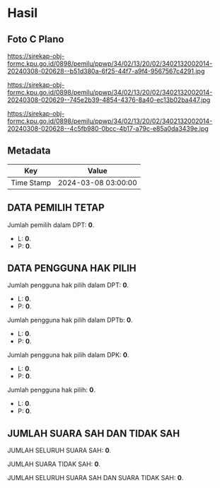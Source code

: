 # Hasil

## Foto C Plano

https://sirekap-obj-formc.kpu.go.id/0898/pemilu/ppwp/34/02/13/20/02/3402132002014-20240308-020628--b51d380a-6f25-44f7-a9f4-9567567c4291.jpg

https://sirekap-obj-formc.kpu.go.id/0898/pemilu/ppwp/34/02/13/20/02/3402132002014-20240308-020629--745e2b39-4854-4376-8a40-ec13b02ba447.jpg

https://sirekap-obj-formc.kpu.go.id/0898/pemilu/ppwp/34/02/13/20/02/3402132002014-20240308-020628--4c5fb980-0bcc-4b17-a79c-e85a0da3439e.jpg


## Metadata

| Key        | Value               |
| ---------- | ------------------- |
| Time Stamp | 2024-03-08 03:00:00 |


## DATA PEMILIH TETAP

Jumlah pemilih dalam DPT: **0**.
 * L: **0**.
 * P: **0**.

## DATA PENGGUNA HAK PILIH

Jumlah pengguna hak pilih dalam DPT: **0**.
 * L: **0**.
 * P: **0**.

Jumlah pengguna hak pilih dalam DPTb: **0**.
 * L: **0**.
 * P: **0**.

Jumlah pengguna hak pilih dalam DPK: **0**.
 * L: **0**.
 * P: **0**.

Jumlah pengguna hak pilih: **0**.
 * L: **0**.
 * P: **0**.

## JUMLAH SUARA SAH DAN TIDAK SAH

JUMLAH SELURUH SUARA SAH: **0**.

JUMLAH SUARA TIDAK SAH: **0**.

JUMLAH SELURUH SUARA SAH DAN SUARA TIDAK SAH: **0**.


